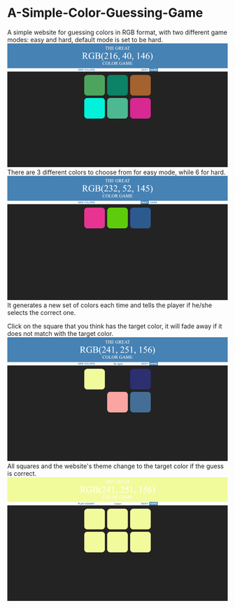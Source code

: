 # A-Simple-Color-Guessing-Game
A simple website for guessing colors in RGB format, with two different game modes: easy and hard, default mode is set to be hard. 
<img src="img/hard_mode.png">
There are 3 different colors to choose from for easy mode, while 6 for hard.
<img src="img/easy_mode.png">
It generates a new set of colors each time and tells the player if he/she selects the correct one.

Click on the square that you think has the target color, it will fade away if it does not match with the target color.
<img src="img/game_play.png">
All squares and the website's theme change to the target color if the guess is correct.
<img src="img/win.png">

